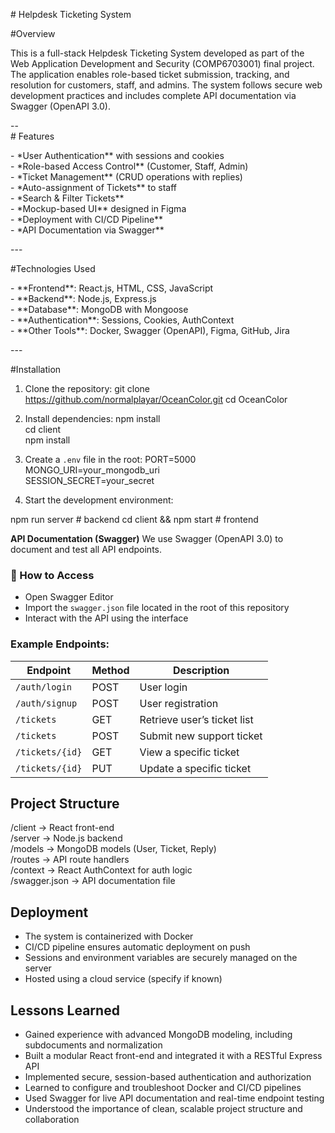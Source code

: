 \# Helpdesk Ticketing System

\#Overview

This is a full-stack Helpdesk Ticketing System developed as part of the Web Application Development and Security (COMP6703001) final project. The application enables role-based ticket submission, tracking, and resolution for customers, staff, and admins. The system follows secure web development practices and includes complete API documentation via Swagger (OpenAPI 3.0).

\--  
\# Features

\- \*User Authentication\*\* with sessions and cookies  
\- \*Role-based Access Control\*\* (Customer, Staff, Admin)  
\- \*Ticket Management\*\* (CRUD operations with replies)  
\-  \*Auto-assignment of Tickets\*\* to staff  
\- \*Search & Filter Tickets\*\*  
\- \*Mockup-based UI\*\* designed in Figma  
\-  \*Deployment with CI/CD Pipeline\*\*  
\- \*API Documentation via Swagger\*\*

\---

\#Technologies Used

\- \*\*Frontend\*\*: React.js, HTML, CSS, JavaScript  
\- \*\*Backend\*\*: Node.js, Express.js  
\- \*\*Database\*\*: MongoDB with Mongoose  
\- \*\*Authentication\*\*: Sessions, Cookies, AuthContext  
\- \*\*Other Tools\*\*: Docker, Swagger (OpenAPI), Figma, GitHub, Jira

\---

\#Installation

1. Clone the repository:
git clone https://github.com/normalplayar/OceanColor.git
cd OceanColor

2. Install dependencies:
npm install  
cd client  
npm install

3. Create a `.env` file in the root:
PORT=5000  
MONGO\_URI=your\_mongodb\_uri  
SESSION\_SECRET=your\_secret

4. Start the development environment:

npm run server   \# backend
cd client && npm start   \# frontend

**API Documentation (Swagger)**
We use Swagger (OpenAPI 3.0) to document and test all API endpoints.
### 🔗 How to Access
* Open Swagger Editor  
* Import the `swagger.json` file located in the root of this repository  
* Interact with the API using the interface

### **Example Endpoints:**

| Endpoint | Method | Description |
| ----- | ----- | ----- |
| `/auth/login` | POST | User login |
| `/auth/signup` | POST | User registration |
| `/tickets` | GET | Retrieve user’s ticket list |
| `/tickets` | POST | Submit new support ticket |
| `/tickets/{id}` | GET | View a specific ticket |
| `/tickets/{id}` | PUT | Update a specific ticket |

## **Project Structure**

/client          → React front-end  
/server          → Node.js backend  
/models          → MongoDB models (User, Ticket, Reply)  
/routes          → API route handlers  
/context         → React AuthContext for auth logic  
/swagger.json    → API documentation file

## **Deployment**

* The system is containerized with Docker  
* CI/CD pipeline ensures automatic deployment on push  
* Sessions and environment variables are securely managed on the server  
* Hosted using a cloud service (specify if known)

## **Lessons Learned**

* Gained experience with advanced MongoDB modeling, including subdocuments and normalization  
* Built a modular React front-end and integrated it with a RESTful Express API  
* Implemented secure, session-based authentication and authorization  
* Learned to configure and troubleshoot Docker and CI/CD pipelines  
* Used Swagger for live API documentation and real-time endpoint testing  
* Understood the importance of clean, scalable project structure and collaboration

